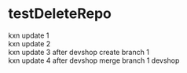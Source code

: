 # testDeleteRepo
kxn update 1<br>
kxn update 2<br>
kxn update 3 after devshop create branch 1<br>
kxn update 4 after devshop merge branch 1 devshop<br>
